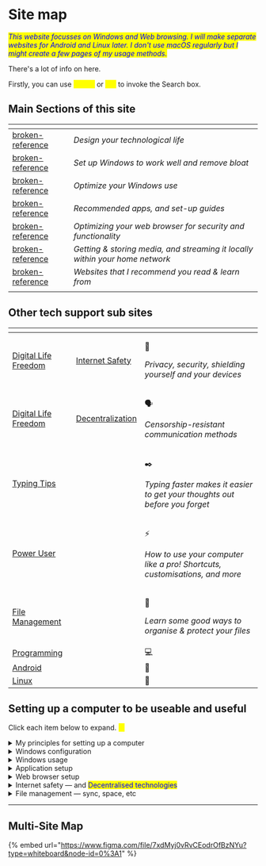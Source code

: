 # Site map

_<mark style="color:blue;">This website focusses on Windows and Web browsing. I will make separate websites for Android and Linux later. I don't use macOS regularly but I might create a few pages of my usage methods.</mark>_

There's a lot of info on here.

Firstly, you can use <mark style="color:yellow;">`Ctrl+K`</mark> or <mark style="color:yellow;">`⌘+K`</mark> to invoke the Search box.

## Main Sections of this site

<table data-view="cards"><thead><tr><th data-card-target data-type="content-ref"></th><th></th></tr></thead><tbody><tr><td><a href="broken-reference/">broken-reference</a></td><td><em>Design your technological life</em></td></tr><tr><td><a href="broken-reference/">broken-reference</a></td><td><em>Set up Windows to work well and remove bloat</em></td></tr><tr><td><a href="broken-reference/">broken-reference</a></td><td><em>Optimize your Windows use</em></td></tr><tr><td><a href="broken-reference/">broken-reference</a></td><td><em>Recommended apps, and set-up guides</em></td></tr><tr><td><a href="broken-reference/">broken-reference</a></td><td><em>Optimizing your web browser for security and functionality</em></td></tr><tr><td><a href="broken-reference/">broken-reference</a></td><td><em>Getting &#x26; storing media, and streaming it locally within your home network</em></td></tr><tr><td><a href="broken-reference/">broken-reference</a></td><td><em>Websites that I recommend you read &#x26; learn from</em></td></tr><tr><td></td><td></td></tr></tbody></table>

## Other tech support sub sites

<table data-view="cards"><thead><tr><th data-card-target data-type="content-ref"></th><th data-type="content-ref"></th><th></th></tr></thead><tbody><tr><td><a href="https://app.gitbook.com/o/HGV4O8QFvR73oXn7Uxww/s/rM42SLcssAVNZFBbEvpa/">Digital Life Freedom</a></td><td><a href="https://app.gitbook.com/s/rM42SLcssAVNZFBbEvpa/internet-safety">Internet Safety</a></td><td><p>🔐</p><p><em>Privacy, security, shielding yourself and your devices</em></p></td></tr><tr><td><a href="https://app.gitbook.com/o/HGV4O8QFvR73oXn7Uxww/s/rM42SLcssAVNZFBbEvpa/">Digital Life Freedom</a></td><td><a href="https://app.gitbook.com/s/rM42SLcssAVNZFBbEvpa/decentralization">Decentralization</a></td><td><p>🗣️</p><p><em>Censorship-resistant communication methods</em></p></td></tr><tr><td><a href="https://app.gitbook.com/o/HGV4O8QFvR73oXn7Uxww/s/gumdVstDjfg97ryYDFqd/">Typing Tips</a></td><td></td><td><p>✒️</p><p><em>Typing faster makes it easier to get your thoughts out before you forget</em></p></td></tr><tr><td><a href="https://app.gitbook.com/o/HGV4O8QFvR73oXn7Uxww/s/qA7gVdU3GXPI3OOuI1Ep/">Power User</a></td><td></td><td><p>⚡</p><p><em>How to use your computer like a pro! Shortcuts, customisations, and more</em></p></td></tr><tr><td><a href="https://app.gitbook.com/o/HGV4O8QFvR73oXn7Uxww/s/52ZBaMLs5j9jIx6jPZE4/">File Management</a></td><td></td><td><p>📂</p><p><em>Learn some good ways to organise &#x26; protect your files</em></p></td></tr><tr><td><a href="https://app.gitbook.com/o/HGV4O8QFvR73oXn7Uxww/s/PGFhTwaf64W6DvNZMIq3/">Programming</a></td><td></td><td>💻</td></tr><tr><td><a href="https://app.gitbook.com/o/HGV4O8QFvR73oXn7Uxww/s/RoagBu006ype0QfSIBD3/">Android</a></td><td></td><td>🤖</td></tr><tr><td><a href="https://app.gitbook.com/o/HGV4O8QFvR73oXn7Uxww/s/dReyb7SQDRqnv8dfJBKn/">Linux</a></td><td></td><td>🐧</td></tr></tbody></table>

## Setting up a computer to be useable and useful

Click each item below to expand. <mark style="color:yellow;">**↓**</mark>

<details>

<summary>My principles for setting up a computer</summary>

* [decreasing-distraction.md](../principles-of-setup/decreasing-distraction.md "mention")
* [software-and-os-configuration.md](../principles-of-setup/software-and-os-configuration.md "mention") — Configuring the operating system to be uninvasive
* [hardware-selection](../principles-of-setup/hardware-selection/ "mention") — Choosing hardware that is ergonomic and unobtrusive
* [crafting-your-environment.md](../principles-of-setup/crafting-your-environment.md "mention") — Crafting your computer environment for focus.
* [back-up-everything-you-spend-time-creating.md](../principles-of-setup/back-up-everything-you-spend-time-creating.md "mention")<mark style="color:red;">!!!</mark>

</details>

<details>

<summary>Windows configuration</summary>

* [setting-up-a-new-windows-11-system](../windows-configuration/setting-up-a-new-windows-11-system/ "mention")
* [startup-apps.md](../windows-configuration/startup-apps.md "mention")
* [third-party-apps](../windows-configuration/third-party-apps/ "mention")
  * Apps for special features
  * [software-management.md](../windows-configuration/third-party-apps/software-management.md "mention") — Uninstaller apps
* [edge-make-it-stop.md](../windows-configuration/edge-make-it-stop.md "mention") — Simple ways to make Microsoft Edge shut the fucking fuck up
* [removing-bloatware](../windows-configuration/removing-bloatware/ "mention")
* [automating-tasks](../windows-configuration/automating-tasks/ "mention")
  * [time-synchronization.md](../windows-configuration/automating-tasks/time-synchronization.md "mention")

</details>

<details>

<summary>Windows usage</summary>

* [windows-tools.md](../windows-usage/windows-tools.md "mention") — tools that are already built in!
* [powertoys-tools.md](../windows-usage/powertoys-tools.md "mention") — tools to power up your computer
* [tips-on-handling-bugs.md](../windows-usage/tips-on-handling-bugs.md "mention")

</details>

<details>

<summary>Application setup</summary>

Introduction to [broken-reference](broken-reference/ "mention").

* [getting-the-apps-you-need.md](../application-setup/application-setup/getting-the-apps-you-need.md "mention") in the first place
* [broken-reference](broken-reference/ "mention")
* [broken-reference](broken-reference/ "mention")
* [configuring-large-complex-apps.md](../application-setup/application-setup/configuring-large-complex-apps.md "mention") (e.g. performance settings in Photoshop)

</details>

<details>

<summary>Web browser setup</summary>

* [my-default-settings.md](../web-browser-setup/my-default-settings.md "mention")
* Good [browser-extensions.md](../web-browser-setup/browser-extensions.md "mention")
* [privacy-and-telemetry.md](../web-browser-setup/privacy-and-telemetry.md "mention")
* [passwords-and-security.md](../web-browser-setup/passwords-and-security.md "mention")

</details>

<details>

<summary>Internet safety — and <mark style="color:blue;">Decentralised technologies</mark></summary>

* [broken-reference](broken-reference/ "mention")
* [broken-reference](broken-reference/ "mention")
  * [broken-reference](broken-reference/ "mention")
  * cloud booting OS — swarm, deboot
  * file storage
* [broken-reference](broken-reference/ "mention") — circumventing simple website blocks when your government is a bit stupid and technologically inept

</details>

<details>

<summary>File management — sync, space, etc</summary>

[broken-reference](broken-reference/ "mention") — good management of files and personal data; difference between data storage (disks: HDDs, SSDs, flash, etc) and memory (RAM)

* [broken-reference](broken-reference/ "mention") — windirstat \&simlr
* [broken-reference](broken-reference/ "mention") — Backup, sync, file streaming — reasons, services, pros & cons
* [broken-reference](broken-reference/ "mention") — Making it easier to find your files in the future
* [broken-reference](broken-reference/ "mention")
  * Long-term vs short-term files and what type of hard drive to put them on
  * Shortest term: scratch disks (apps like Photoshop), pagefile.sys, swap space

</details>

***

## Multi-Site Map

{% embed url="https://www.figma.com/file/7xdMyj0vRvCEodrOfBzNYu?type=whiteboard&node-id=0%3A1" %}
